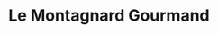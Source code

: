---
title: "Le Montagnard Gourmand"
url: /les-deux-alpes/le-montagnard-gourmand/
shop: charcuterie
---